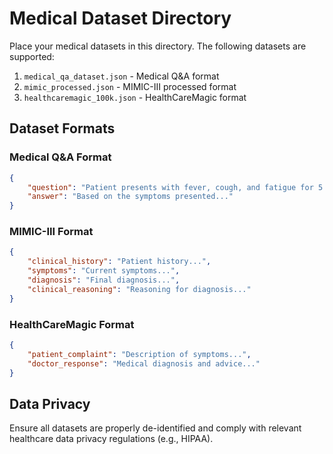 # Medical Dataset Directory

Place your medical datasets in this directory. The following datasets are supported:

1. `medical_qa_dataset.json` - Medical Q&A format
2. `mimic_processed.json` - MIMIC-III processed format
3. `healthcaremagic_100k.json` - HealthCareMagic format

## Dataset Formats

### Medical Q&A Format
```json
{
    "question": "Patient presents with fever, cough, and fatigue for 5 days",
    "answer": "Based on the symptoms presented..."
}
```

### MIMIC-III Format
```json
{
    "clinical_history": "Patient history...",
    "symptoms": "Current symptoms...",
    "diagnosis": "Final diagnosis...",
    "clinical_reasoning": "Reasoning for diagnosis..."
}
```

### HealthCareMagic Format
```json
{
    "patient_complaint": "Description of symptoms...",
    "doctor_response": "Medical diagnosis and advice..."
}
```

## Data Privacy
Ensure all datasets are properly de-identified and comply with relevant healthcare data privacy regulations (e.g., HIPAA).
